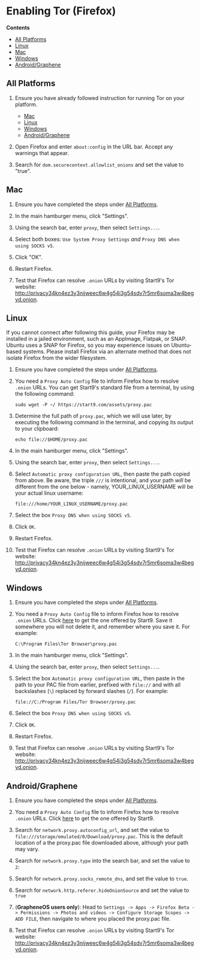 # Enabling Tor (Firefox)

**Contents**

- [All Platforms](#all-platforms)
- [Linux](#linux)
- [Mac](#mac)
- [Windows](#windows)
- [Android/Graphene](#androidgraphene)

## All Platforms

1. Ensure you have already followed instruction for running Tor on your platform.

   - [Mac](../../device-guides/mac/tor.md)
   - [Linux](../../device-guides/linux/tor.md)
   - [Windows](../../device-guides/windows/tor.md)
   - [Android/Graphene](../../device-guides/android/tor.md)

1. Open Firefox and enter `about:config` in the URL bar. Accept any warnings that appear.

1. Search for `dom.securecontext.allowlist_onions` and set the value to "true".

## Mac

1. Ensure you have completed the steps under [All Platforms](#all-platforms).

1. In the main hamburger menu, click "Settings".

1. Using the search bar, enter `proxy`, then select `Settings...`.

1. Select both boxes: `Use System Proxy Settings` _and_ `Proxy DNS when using SOCKS v5`.

1. Click "OK".

1. Restart Firefox.

1. Test that Firefox can resolve `.onion` URLs by visiting Start9's Tor website: http://privacy34kn4ez3y3nijweec6w4g54i3g54sdv7r5mr6soma3w4begyd.onion.

## Linux

<div class="warning">
 If you cannot connect after following this guide, your Firefox may be installed in a jailed environment, such as an AppImage, Flatpak, or SNAP.  Ubuntu uses a SNAP for Firefox, so you may experience issues on Ubuntu-based systems.  Please install Firefox via an alternate method that does not isolate Firefox from the wider filesystem.
</div>

1.  Ensure you have completed the steps under [All Platforms](#all-platforms).

1.  You need a `Proxy Auto Config` file to inform Firefox how to resolve `.onion` URLs. You can get Start9's standard file from a terminal, by using the following command:

        sudo wget -P ~/ https://start9.com/assets/proxy.pac

1.  Determine the full path of `proxy.pac`, which we will use later, by executing the following command in the terminal, and copying its output to your clipboard:

        echo file://$HOME/proxy.pac

1.  In the main hamburger menu, click "Settings".

1.  Using the search bar, enter `proxy`, then select `Settings...`.

1.  Select `Automatic proxy configuration URL`, then paste the path copied from above. Be aware, the triple `///` is intentional, and your path _will_ be different from the one below - namely, YOUR_LINUX_USERNAME will be your actual linux username:

        file:///home/YOUR_LINUX_USERNAME/proxy.pac

1.  Select the box `Proxy DNS when using SOCKS v5`.

1.  Click `OK`.

1.  Restart Firefox.

1.  Test that Firefox can resolve `.onion` URLs by visiting Start9's Tor website: http://privacy34kn4ez3y3nijweec6w4g54i3g54sdv7r5mr6soma3w4begyd.onion.

## Windows

1.  Ensure you have completed the steps under [All Platforms](#all-platforms).

1.  You need a `Proxy Auto Config` file to inform Firefox how to resolve `.onion` URLs. Click <a href="https://start9.com/assets/proxy.pac" download>here</a> to get the one offered by Start9. Save it somewhere you will not delete it, and remember where you save it. For example:

        C:\Program Files\Tor Browser\proxy.pac

1.  In the main hamburger menu, click "Settings".

1.  Using the search bar, enter `proxy`, then select `Settings...`.

1.  Select the box `Automatic proxy configuration URL`, then paste in the path to your PAC file from earlier, prefixed with `file://` and with all backslashes (`\`) replaced by forward slashes (`/`). For example:

        file://C:/Program Files/Tor Browser/proxy.pac

1.  Select the box `Proxy DNS when using SOCKS v5`.

1.  Click `OK`.

1.  Restart Firefox.

1.  Test that Firefox can resolve `.onion` URLs by visiting Start9's Tor website: http://privacy34kn4ez3y3nijweec6w4g54i3g54sdv7r5mr6soma3w4begyd.onion.

## Android/Graphene

1. Ensure you have completed the steps under [All Platforms](#all-platforms).

1. You need a `Proxy Auto Config` file to inform Firefox how to resolve `.onion` URLs. Click <a href="https://start9.com/assets/proxy.pac" download>here</a> to get the one offered by Start9.

1. Search for `network.proxy.autoconfig_url`, and set the value to `file:///storage/emulated/0/Download/proxy.pac`. This is the default location of a the proxy.pac file downloaded above, although your path may vary.

1. Search for `network.proxy.type` into the search bar, and set the value to `2`:

1. Search for `network.proxy.socks_remote_dns`, and set the value to `true`.

1. Search for `network.http.referer.hideOnionSource` and set the value to `true`

1. (**GrapheneOS users only**): Head to `Settings -> Apps -> Firefox Beta -> Permissions -> Photos and videos -> Configure Storage Scopes -> ADD FILE`, then navigate to where you placed the proxy.pac file.

1. Test that Firefox can resolve `.onion` URLs by visiting Start9's Tor website: http://privacy34kn4ez3y3nijweec6w4g54i3g54sdv7r5mr6soma3w4begyd.onion.
